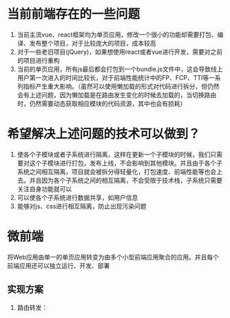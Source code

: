 # 当前前端存在的一些问题

1. 当前主流vue、react框架均为单页应用，修改一个很小的功能却需要打包、编译、发布整个项目，对于比较庞大的项目，成本较高
2. 对于一些老旧项目(jQuery)，如果想使用react或者vue进行开发，需要对之前的项目进行重构
3. 当前的单页应用，所有js最后都会打包到一个bundle.js文件中，这会导致线上用户第一次进入的时间比较长，对于前端性能统计中的FP、FCP、TTI等一系列指标产生重大影响。（虽然可以使用懒加载的形式对代码进行拆分，但仍然会有上述问题，因为懒加载是在路由发生变化的时候去加载的，当切换路由时，仍然需要动态获取相应模块的代码资源，其中也会有损耗）

# 希望解决上述问题的技术可以做到？
1. 使各个子模块或者子系统进行隔离，这样在更新一个子模块的时候，我们只需要对这个子模块进行打包，发布上线，不会影响到其他模块。并且由于各个子系统之间相互隔离，项目就会被拆分得轻量化，打包速度、前端性能等也会上去。并且因为各个子系统之间的相互隔离，不会受限于技术栈，子系统只需要关注自身功能就可以
2. 可以使各个子系统进行数据共享，如用户信息
3. 能够对js、css进行相互隔离，防止出现污染问题

# 微前端
将Web应用由单一的单页应用转变为由多个小型前端应用聚合的应用。并且每个前端应用还可以独立运行、开发、部署

## 实现方案
1. 路由转发：